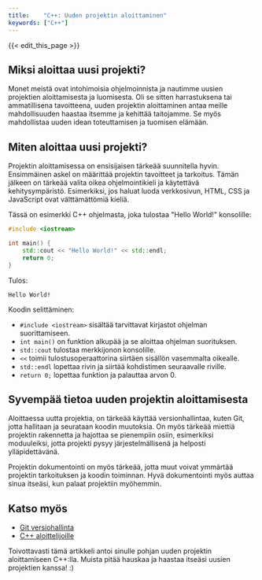 ```yaml
---
title:    "C++: Uuden projektin aloittaminen"
keywords: ["C++"]
---
```


{{< edit_this_page >}}

## Miksi aloittaa uusi projekti?

Monet meistä ovat intohimoisia ohjelmoinnista ja nautimme uusien projektien aloittamisesta ja luomisesta. Oli se sitten harrastuksena tai ammatillisena tavoitteena, uuden projektin aloittaminen antaa meille mahdollisuuden haastaa itsemme ja kehittää taitojamme. Se myös mahdollistaa uuden idean toteuttamisen ja tuomisen elämään.

## Miten aloittaa uusi projekti?

Projektin aloittamisessa on ensisijaisen tärkeää suunnitella hyvin. Ensimmäinen askel on määrittää projektin tavoitteet ja tarkoitus. Tämän jälkeen on tärkeää valita oikea ohjelmointikieli ja käytettävä kehitysympäristö. Esimerkiksi, jos haluat luoda verkkosivun, HTML, CSS ja JavaScript ovat välttämättömiä kieliä. 

Tässä on esimerkki C++ ohjelmasta, joka tulostaa "Hello World!" konsolille:

```C++
#include <iostream>

int main() {
    std::cout << "Hello World!" << std::endl;
    return 0;
}
```
Tulos:
```
Hello World!
```

Koodin selittäminen:
- `#include <iostream>` sisältää tarvittavat kirjastot ohjelman suorittamiseen.
- `int main()` on funktion alkupää ja se aloittaa ohjelman suorituksen.
- `std::cout` tulostaa merkkijonon konsolille.
- `<<` toimii tulostusoperaattorina siirtäen sisällön vasemmalta oikealle.
- `std::endl` lopettaa rivin ja siirtää kohdistimen seuraavalle riville.
- `return 0;` lopettaa funktion ja palauttaa arvon 0.

## Syvempää tietoa uuden projektin aloittamisesta

Aloittaessa uutta projektia, on tärkeää käyttää versionhallintaa, kuten Git, jotta hallitaan ja seurataan koodin muutoksia. On myös tärkeää miettiä projektin rakennetta ja hajottaa se pienempiin osiin, esimerkiksi moduuleiksi, jotta projekti pysyy järjestelmällisenä ja helposti ylläpidettävänä.

Projektin dokumentointi on myös tärkeää, jotta muut voivat ymmärtää projektin tarkoituksen ja koodin toiminnan. Hyvä dokumentointi myös auttaa sinua itseäsi, kun palaat projektiin myöhemmin.

## Katso myös

- [Git versiohallinta](https://git-scm.com/)
- [C++ aloittelijoille](https://www.learn-c.org/)

Toivottavasti tämä artikkeli antoi sinulle pohjan uuden projektin aloittamiseen C++:lla. Muista pitää hauskaa ja haastaa itseäsi uusien projektien kanssa! :)